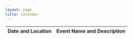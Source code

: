 ```yaml
---
layout: page
title: Calendar
---
```

<html>
    <body>
    <style>
    /* Add this style block */
    #events-list td:first-child {
        width: 40%; /* Adjust this value as needed */
    }
    #events-list td:last-child {
        width: 60%; /* Adjust this value as needed */
    }
</style>
    <table style="width:100%">
        <thead>
            <tr>
                <th>Date and Location</th>
                <th>Event Name and Description</th>
            </tr>
        </thead>
        <tbody id="events-list"></tbody>
    </table>
    <script src="script.js"></script>
</body>
</html>

